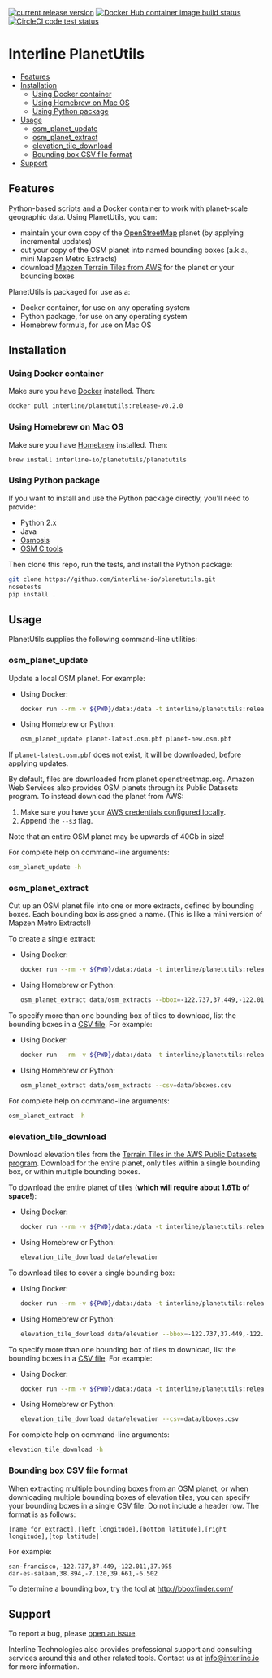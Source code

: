 [![current release version](https://img.shields.io/github/release/interline-io/planetutils.svg)](https://github.com/interline-io/planetutils/releases)
[![Docker Hub container image build status](https://img.shields.io/docker/build/interline/planetutils.svg)](https://hub.docker.com/r/interline/planetutils/)
[![CircleCI code test status](https://circleci.com/gh/interline-io/planetutils.svg?style=svg)](https://circleci.com/gh/interline-io/planetutils)

# Interline PlanetUtils

<!-- the following is generated by:
     1. npm install --save markdown-toc -g
     2. markdown-toc -i README.md
-->

<!-- toc -->

- [Features](#features)
- [Installation](#installation)
  * [Using Docker container](#using-docker-container)
  * [Using Homebrew on Mac OS](#using-homebrew-on-mac-os)
  * [Using Python package](#using-python-package)
- [Usage](#usage)
  * [osm_planet_update](#osm_planet_update)
  * [osm_planet_extract](#osm_planet_extract)
  * [elevation_tile_download](#elevation_tile_download)
  * [Bounding box CSV file format](#bounding-box-csv-file-format)
- [Support](#support)

<!-- tocstop -->

## Features

Python-based scripts and a Docker container to work with planet-scale geographic data. Using PlanetUtils, you can:

- maintain your own copy of the [OpenStreetMap](http://www.openstreetmap.org) planet (by applying incremental updates)
- cut your copy of the OSM planet into named bounding boxes (a.k.a., mini Mapzen Metro Extracts)
- download [Mapzen Terrain Tiles from AWS](https://aws.amazon.com/public-datasets/terrain/) for the planet or your bounding boxes

PlanetUtils is packaged for use as a:

- Docker container, for use on any operating system
- Python package, for use on any operating system
- Homebrew formula, for use on Mac OS

## Installation

### Using Docker container

Make sure you have [Docker](https://www.docker.com/community-edition) installed. Then:

```sh
docker pull interline/planetutils:release-v0.2.0
```

### Using Homebrew on Mac OS

Make sure you have [Homebrew](https://brew.sh/) installed. Then:

```sh
brew install interline-io/planetutils/planetutils
```

### Using Python package

If you want to install and use the Python package directly, you'll need to provide:

- Python 2.x
- Java
- [Osmosis](https://wiki.openstreetmap.org/wiki/Osmosis)
- [OSM C tools](https://gitlab.com/osm-c-tools/osmctools/)

Then clone this repo, run the tests, and install the Python package:

```sh
git clone https://github.com/interline-io/planetutils.git
nosetests
pip install .
```

## Usage

PlanetUtils supplies the following command-line utilities:

### osm_planet_update

Update a local OSM planet. For example:

- Using Docker:
    ```sh
    docker run --rm -v ${PWD}/data:/data -t interline/planetutils:release-v0.2.0 osm_planet_update planet-latest.osm.pbf planet-new.osm.pbf
    ````
- Using Homebrew or Python:
    ```sh
    osm_planet_update planet-latest.osm.pbf planet-new.osm.pbf
    ```

If `planet-latest.osm.pbf` does not exist, it will be downloaded, before applying updates.

By default, files are downloaded from planet.openstreetmap.org. Amazon Web Services also provides OSM planets through its Public Datasets program. To instead download the planet from AWS:

1. Make sure you have your [AWS credentials configured locally](http://boto3.readthedocs.io/en/latest/guide/configuration.html).
2. Append the `--s3` flag.

Note that an entire OSM planet may be upwards of 40Gb in size!

For complete help on command-line arguments:

```sh
osm_planet_update -h
```

### osm_planet_extract

Cut up an OSM planet file into one or more extracts, defined by bounding boxes. Each bounding box is assigned a name. (This is like a mini version of Mapzen Metro Extracts!)

To create a single extract:

- Using Docker:
    ```sh
    docker run --rm -v ${PWD}/data:/data -t interline/planetutils:release-v0.2.0 osm_planet_extract /data/osm_extracts --bbox=-122.737,37.449,-122.011,37.955 --name=san-francisco
    ````
- Using Homebrew or Python:
    ```sh
    osm_planet_extract data/osm_extracts --bbox=-122.737,37.449,-122.011,37.955 --name=san-francisco
    ```

To specify more than one bounding box of tiles to download, list the bounding boxes in a [CSV file](#bounding-box). For example:

- Using Docker:
    ```sh
    docker run --rm -v ${PWD}/data:/data -t interline/planetutils:release-v0.2.0 osm_planet_extract /data/osm_extracts --csv=/data/bboxes.csv
    ````
- Using Homebrew or Python:
    ```sh
    osm_planet_extract data/osm_extracts --csv=data/bboxes.csv
    ```

For complete help on command-line arguments:

```sh
osm_planet_extract -h
```

### elevation_tile_download

Download elevation tiles from the [Terrain Tiles in the AWS Public Datasets program](https://aws.amazon.com/public-datasets/terrain/). Download for the entire planet, only tiles within a single bounding box, or within multiple bounding boxes.

To download the entire planet of tiles (__which will require about 1.6Tb of space!__):

- Using Docker:
    ```sh
    docker run --rm -v ${PWD}/data:/data -t interline/planetutils:release-v0.2.0 elevation_tile_download /data/elevation
    ````
- Using Homebrew or Python:
    ```sh
    elevation_tile_download data/elevation
    ```

To download tiles to cover a single bounding box:

- Using Docker:
    ```sh
    docker run --rm -v ${PWD}/data:/data -t interline/planetutils:release-v0.2.0 elevation_tile_download /data/elevation --bbox=-122.737,37.449,-122.011,37.955
    ````
- Using Homebrew or Python:
    ```sh
    elevation_tile_download data/elevation --bbox=-122.737,37.449,-122.011,37.955
    ```

To specify more than one bounding box of tiles to download, list the bounding boxes in a [CSV file](#bounding-box). For example:

- Using Docker:
    ```sh
    docker run --rm -v ${PWD}/data:/data -t interline/planetutils:release-v0.2.0 elevation_tile_download /data/elevation --csv=/data/bboxes.csv
    ````
- Using Homebrew or Python:
    ```sh
    elevation_tile_download data/elevation --csv=data/bboxes.csv
    ```

For complete help on command-line arguments:

```sh
elevation_tile_download -h
```

### Bounding box CSV file format
<a name="bounding-box"></a>

When extracting multiple bounding boxes from an OSM planet, or when downloading multiple bounding boxes of elevation tiles, you can specify your bounding boxes in a single CSV file. Do not include a header row. The format is as follows:

```csv
[name for extract],[left longitude],[bottom latitude],[right longitude],[top latitude]
```

For example:
```csv
san-francisco,-122.737,37.449,-122.011,37.955
dar-es-salaam,38.894,-7.120,39.661,-6.502
```

To determine a bounding box, try the tool at http://bboxfinder.com/

## Support

To report a bug, please [open an issue](https://github.com/interline-io/planetutils).

Interline Technologies also provides professional support and consulting services around this and other related tools. Contact us at info@interline.io for more information.
